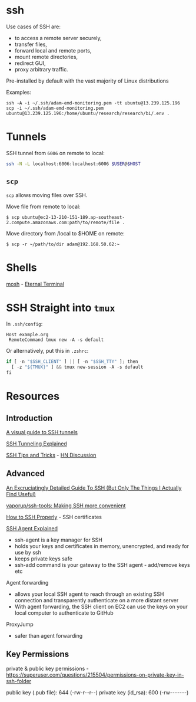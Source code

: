 # ssh

Use cases of SSH are:

- to access a remote server securely, 
- transfer files, 
- forward local and remote ports, 
- mount remote directories, 
- redirect GUI, 
- proxy arbitrary traffic.

Pre-installed by default with the vast majority of Linux distributions

Examples:

```
ssh -A -i ~/.ssh/adam-emd-monitoring.pem -tt ubuntu@13.239.125.196
scp -i ~/.ssh/adam-emd-monitoring.pem ubuntu@13.239.125.196:/home/ubuntu/research/research/bi/.env .
```

# Tunnels

SSH tunnel from `6006` on remote to local:

```sh
ssh -N -L localhost:6006:localhost:6006 $USER@$HOST
```


## `scp`

`scp` allows moving files over SSH.

Move file from remote to local:

```shell
$ scp ubuntu@ec2-13-210-151-189.ap-southeast-2.compute.amazonaws.com:path/to/remote/file .
```

Move directory from /local to $HOME on remote:

```shell
$ scp -r ~/path/to/dir adam@192.168.50.62:~
```

# Shells

[mosh](https://mosh.org/) - [Eternal Terminal](https://eternalterminal.dev)


# SSH Straight into `tmux`

In `.ssh/config`:

```config
Host example.org
 RemoteCommand tmux new -A -s default
```

Or alternatively, put this in `.zshrc`:

```python
if [ -n "$SSH_CLIENT" ] || [ -n "$SSH_TTY" ]; then
  [ -z "${TMUX}" ] && tmux new-session -A -s default
fi
```


# Resources

## Introduction

[A visual guide to SSH tunnels](https://robotmoon.com/ssh-tunnels/)

[SSH Tunneling Explained](https://goteleport.com/blog/ssh-tunneling-explained/)

[SSH Tips and Tricks](https://carlosbecker.com/posts/ssh-tips-and-tricks/) - [HN Discussion](https://news.ycombinator.com/item?id=32486031)


## Advanced

[An Excruciatingly Detailed Guide To SSH (But Only The Things I Actually Find Useful)](https://grahamhelton.com/blog/ssh-cheatsheet/)

[vaporup/ssh-tools: Making SSH more convenient](https://github.com/vaporup/ssh-tools)

[How to SSH Properly](https://goteleport.com/blog/how-to-ssh-properly/) - SSH certificates

[SSH Agent Explained](https://smallstep.com/blog/ssh-agent-explained/)

- ssh-agent is a key manager for SSH
- holds your keys and certificates in memory, unencrypted, and ready for use by ssh
- keeps private keys safe
- ssh-add command is your gateway to the SSH agent - add/remove keys etc

Agent forwarding

- allows your local SSH agent to reach through an existing SSH connection and transparently authenticate on a more distant server
- With agent forwarding, the SSH client on EC2 can use the keys on your local computer to authenticate to GitHub

ProxyJump
- safer than agent forwarding


## Key Permissions

private & public key permissions - https://superuser.com/questions/215504/permissions-on-private-key-in-ssh-folder

public key (.pub file): 644 (-rw-r--r--)
private key (id_rsa): 600 (-rw-------)
